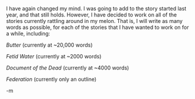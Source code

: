<p>I have again changed my mind.  I was going to add to the story started last year, and that still holds.  However, I have decided to work on all of the stories currently rattling around in my melon.  That is, I will write as many words as possible, for each of the stories that I have wanted to work on for a while, including:</p>

<em>Butter</em> (currently at ~20,000 words)

<em>Fetid Water</em> (currently at ~2000 words)

<em>Document of the Dead</em> (currently at ~4000 words)

<em>Federation</em> (currently only an outline)

-m